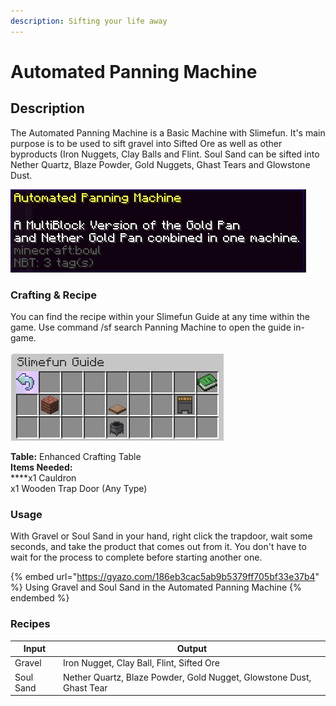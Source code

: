 ```yaml
---
description: Sifting your life away
---
```


# Automated Panning Machine

## Description

The Automated  Panning Machine is a Basic Machine with Slimefun. It's main purpose is to be used to sift gravel into Sifted Ore as well as other byproducts (Iron Nuggets, Clay Balls and Flint.  Soul Sand can be sifted into Nether Quartz, Blaze Powder, Gold Nuggets, Ghast Tears and Glowstone Dust.

![](<../../../.gitbook/assets/image (288) (1).png>)

### Crafting & Recipe

You can find the recipe within your Slimefun Guide at any time within the game.  Use command /sf search Panning Machine to open the guide in-game.

![Panning Machine](<../../../.gitbook/assets/image (289).png>)

**Table:** Enhanced Crafting Table\
**Items Needed:**\
****x1 Cauldron\
x1 Wooden Trap Door (Any Type)

### Usage

With Gravel or Soul Sand in your hand, right click the trapdoor, wait some seconds, and take the product that comes out from it.  You don't have to wait for the process to complete before starting another one.

{% embed url="https://gyazo.com/186eb3cac5ab9b5379ff705bf33e37b4" %}
Using Gravel and Soul Sand in the Automated Panning Machine
{% endembed %}

### Recipes

| Input     | Output                                                               |
| --------- | -------------------------------------------------------------------- |
| Gravel    | Iron Nugget, Clay Ball, Flint, Sifted Ore                            |
| Soul Sand | Nether Quartz, Blaze Powder, Gold Nugget, Glowstone Dust, Ghast Tear |
